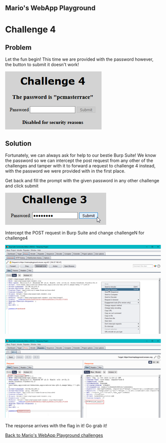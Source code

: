## Mario's WebApp Playground
# Challenge 4

## Problem

Let the fun begin! This time we are provided with the password however, the button to submit it doesn't work!

![1](../images/mario4_1.png)

## Solution

Fortunately, we can always ask for help to our bestie Burp Suite! We know the password so we can intercept the post request from any other of the challenges and tamper with it to forward a request to challenge 4 instead, with the password we were provided with in the first place.

Get back and fill the prompt with the given password in any other challenge and click submit

![2](../images/mario4_2.png)

Intercept the POST request in Burp Suite and change challengeN for challenge4

![3](../images/mario4_3.png)

![4](../images/mario4_4.png)

The response arrives with the flag in it! Go grab it!

[Back to Mario's WebApp Playground challenges](./)
